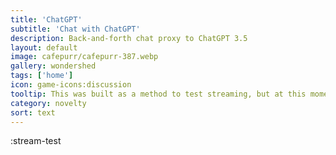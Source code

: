 ```yaml
---
title: 'ChatGPT'
subtitle: 'Chat with ChatGPT'
description: Back-and-forth chat proxy to ChatGPT 3.5
layout: default
image: cafepurr/cafepurr-387.webp
gallery: wondershed
tags: ['home']
icon: game-icons:discussion
tooltip: This was built as a method to test streaming, but at this moment, it's just a generic chatgpt interface. It uses 3.5 out of the box, but setting the openAI key in settings to a chatGPT 4 api key (if you have one) would get better memory and problem solving (Though I'm working to iterate that out)
category: novelty
sort: text
---
```


:stream-test